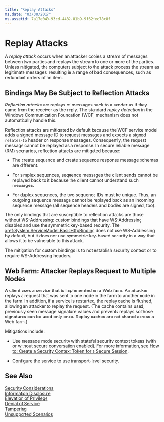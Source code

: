 ```yaml
---
title: "Replay Attacks"
ms.date: "03/30/2017"
ms.assetid: 7a17e040-93cd-4432-81b9-9f62fec78c8f
---
```

# Replay Attacks
A *replay attack* occurs when an attacker copies a stream of messages between two parties and replays the stream to one or more of the parties. Unless mitigated, the computers subject to the attack process the stream as legitimate messages, resulting in a range of bad consequences, such as redundant orders of an item.  
  
## Bindings May Be Subject to Reflection Attacks  
 *Reflection attacks* are replays of messages back to a sender as if they came from the receiver as the reply. The standard *replay detection* in the Windows Communication Foundation (WCF) mechanism does not automatically handle this.  
  
 Reflection attacks are mitigated by default because the WCF service model adds a signed message ID to request messages and expects a signed `relates-to` header on response messages. Consequently, the request message cannot be replayed as a response. In secure reliable message (RM) scenarios, reflection attacks are mitigated because:  
  
-   The create sequence and create sequence response message schemas are different.  
  
-   For simplex sequences, sequence messages the client sends cannot be replayed back to it because the client cannot understand such messages.  
  
-   For duplex sequences, the two sequence IDs must be unique. Thus, an outgoing sequence message cannot be replayed back as an incoming sequence message (all sequence headers and bodies are signed, too).  
  
 The only bindings that are susceptible to reflection attacks are those without WS-Addressing: custom bindings that have WS-Addressing disabled and use the symmetric key-based security. The <xref:System.ServiceModel.BasicHttpBinding> does not use WS-Addressing by default, but it does not use symmetric key-based security in a way that allows it to be vulnerable to this attack.  
  
 The mitigation for custom bindings is to not establish security context or to require WS-Addressing headers.  
  
## Web Farm: Attacker Replays Request to Multiple Nodes  
 A client uses a service that is implemented on a Web farm. An attacker replays a request that was sent to one node in the farm to another node in the farm. In addition, if a service is restarted, the replay cache is flushed, allowing an attacker to replay the request. (The cache contains used, previously seen message signature values and prevents replays so those signatures can be used only once. Replay caches are not shared across a Web farm.)  
  
 Mitigations include:  
  
-   Use message mode security with stateful security context tokens (with or without secure conversation enabled). For more information, see [How to: Create a Security Context Token for a Secure Session](../../../../docs/framework/wcf/feature-details/how-to-create-a-security-context-token-for-a-secure-session.md).  
  
-   Configure the service to use transport-level security.  
  
## See Also  
 [Security Considerations](../../../../docs/framework/wcf/feature-details/security-considerations-in-wcf.md)  
 [Information Disclosure](../../../../docs/framework/wcf/feature-details/information-disclosure.md)  
 [Elevation of Privilege](../../../../docs/framework/wcf/feature-details/elevation-of-privilege.md)  
 [Denial of Service](../../../../docs/framework/wcf/feature-details/denial-of-service.md)  
 [Tampering](../../../../docs/framework/wcf/feature-details/tampering.md)  
 [Unsupported Scenarios](../../../../docs/framework/wcf/feature-details/unsupported-scenarios.md)
